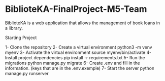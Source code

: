 # BiblioteKA-FinalProject-M5-Team

BiblioteKA is a web application that allows the management of book loans in a library.

Starting Project

1- Clone the repository
2- Create a virtual environment
python3 -m venv myenv
3- Activate the virtual environment
source myenv/bin/activate
4- Install project dependencies
pip install -r requirements.txt
5- Run the migrations
python manage.py migrate
6- Create .env and fill in the information. (keys that are in the .env.exemple)
7- Start the server
python manage.py runserver
